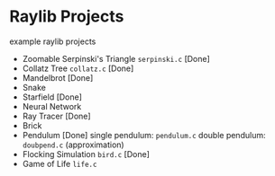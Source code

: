 # Raylib Projects
example raylib projects

- Zoomable Serpinski's Triangle `serpinski.c` [Done]
- Collatz Tree `collatz.c` [Done]
- Mandelbrot [Done]
- Snake
- Starfield [Done]
- Neural Network
- Ray Tracer [Done]
- Brick
- Pendulum [Done]
single pendulum: `pendulum.c`
double pendulum: `doubpend.c` (approximation)
- Flocking Simulation `bird.c` [Done]
- Game of Life `life.c`
